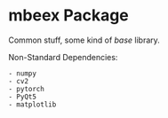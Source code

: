 # mbeex Package

Common stuff, some kind of *base* library.

Non-Standard Dependencies:

    - numpy
    - cv2
    - pytorch
    - PyQt5
    - matplotlib